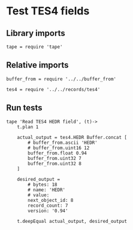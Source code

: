 # Test TES4 fields

## Library imports

	tape = require 'tape'


## Relative imports

	buffer_from = require '../../buffer_from'

	tes4 = require '../../records/tes4'


## Run tests

	tape 'Read TES4 HEDR field', (t)->
		t.plan 1

		actual_output = tes4.HEDR Buffer.concat [
			# buffer_from.ascii 'HEDR'
			# buffer_from.uint16 12
			buffer_from.float 0.94
			buffer_from.uint32 7
			buffer_from.uint32 8
		]

		desired_output =
			# bytes: 18
			# name: 'HEDR'
			# value:
			next_object_id: 8
			record_count: 7
			version: '0.94'

		t.deepEqual actual_output, desired_output
